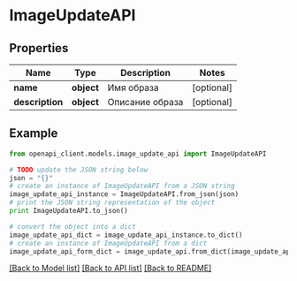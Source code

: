 # ImageUpdateAPI


## Properties
Name | Type | Description | Notes
------------ | ------------- | ------------- | -------------
**name** | **object** | Имя образа | [optional] 
**description** | **object** | Описание образа | [optional] 

## Example

```python
from openapi_client.models.image_update_api import ImageUpdateAPI

# TODO update the JSON string below
json = "{}"
# create an instance of ImageUpdateAPI from a JSON string
image_update_api_instance = ImageUpdateAPI.from_json(json)
# print the JSON string representation of the object
print ImageUpdateAPI.to_json()

# convert the object into a dict
image_update_api_dict = image_update_api_instance.to_dict()
# create an instance of ImageUpdateAPI from a dict
image_update_api_form_dict = image_update_api.from_dict(image_update_api_dict)
```
[[Back to Model list]](../README.md#documentation-for-models) [[Back to API list]](../README.md#documentation-for-api-endpoints) [[Back to README]](../README.md)


